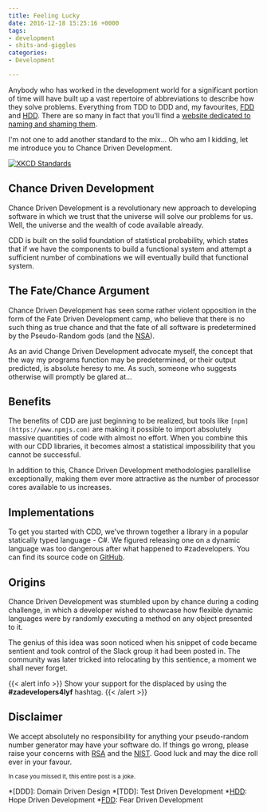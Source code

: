 ```yaml
---
title: Feeling Lucky
date: 2016-12-18 15:25:16 +0000
tags:
- development
- shits-and-giggles
categories:
- Development

---
```

Anybody who has worked in the development world for a significant portion of
time will have built up a vast repertoire of abbreviations to describe how
they solve problems. Everything from TDD to DDD and, my favourites, [FDD](http://www.hanselman.com/blog/FearDrivenDevelopmentFDD.aspx)
and [HDD](http://hopedrivendevelopment.blogspot.ie/). There are so many in fact that you'll find a
[website dedicated to naming and shaming them](http://devdriven.by).

I'm not one to add another standard to the mix... Oh who am I kidding, let me
introduce you to Chance Driven Development.

[![XKCD Standards](https://imgs.xkcd.com/comics/standards.png)](https://xkcd.com/927/)

<!--more-->

## Chance Driven Development

Chance Driven Development is a revolutionary new approach to developing software
in which we trust that the universe will solve our problems for us. Well, the universe
and the wealth of code available already.

CDD is built on the solid foundation of statistical probability, which states that
if we have the components to build a functional system and attempt a sufficient
number of combinations we will eventually build that functional system.

## The Fate/Chance Argument

Chance Driven Development has seen some rather violent opposition in the form of the
Fate Driven Development camp, who believe that there is no such thing as true chance
and that the fate of all software is predetermined by the Pseudo-Random gods (and the
[NSA](https://en.wikipedia.org/wiki/National_Security_Agency)).

As an avid Change Driven Development advocate myself, the concept that the way my
programs function may be predetermined, or their output predicted, is absolute
heresy to me. As such, someone who suggests otherwise will promptly be glared at...

## Benefits

The benefits of CDD are just beginning to be realized, but tools like `[npm](https://www.npmjs.com)`
are making it possible to import absolutely massive quantities of code with almost
no effort. When you combine this with our CDD libraries, it becomes almost a
statistical impossibility that you cannot be successful.

In addition to this, Chance Driven Development methodologies parallellise exceptionally,
making them ever more attractive as the number of processor cores available to us
increases.

## Implementations

To get you started with CDD, we've thrown together a library in a popular statically
typed language - C#. We figured releasing one on a dynamic language was too dangerous
after what happened to #zadevelopers. You can find its source code on
[GitHub](https://github.com/SierraSoftworks/feeling-lucky-csharp).

## Origins

Chance Driven Development was stumbled upon by chance during a coding challenge,
in which a developer wished to showcase how flexible dynamic languages were by
randomly executing a method on any object presented to it.

The genius of this idea was soon noticed when his snippet of code became sentient
and took control of the Slack group it had been posted in. The community was later
tricked into relocating by this sentience, a moment we shall never forget.

{{< alert info >}}
Show your support for the displaced by using the **#zadevelopers4lyf** hashtag.
{{< /alert >}}

## Disclaimer

We accept absolutely no responsibility for anything your pseudo-random number
generator may have your software do. If things go wrong, please raise your concerns
with [RSA](https://www.rsa.com/) and the [NIST](https://www.nist.gov/). Good luck and may the dice roll ever in your
favour.

<small>In case you missed it, this entire post is a joke.</small>

\*\[DDD\]: Domain Driven Design
\*\[TDD\]: Test Driven Development
\*[HDD](http://hopedrivendevelopment.blogspot.ie/): Hope Driven Development
\*[FDD](http://www.hanselman.com/blog/FearDrivenDevelopmentFDD.aspx): Fear Driven Development